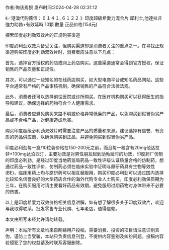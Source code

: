 <p>作者:殉该焉狈 发布时间:2024-04-28 02:31:12</p>
<p>《✅港澳代购薇信：６１４１_６１２２ 》印度超級希愛力混合片 犀利士,他達拉非 強力助勃+有效延時 10顆 數量 正品价格(154元) </p>
									<p>探索印度必利劲双效片的正规购买渠道</p><p>印度必利劲双效片备受关注，但购买渠道却是消费者关注的重点之一。在寻找正规渠道购买印度必利劲双效片时，消费者应注意以下几点：</p><p>首先，选择官方授权的药店或网上药店购买。这些渠道通常会得到官方授权，保证销售的产品质量和正规性。</p><p>其次，可以通过一些知名的在线药店购买，如大型电商平台或知名药品网站。这些平台通常有严格的产品审核机制，确保销售的产品符合法律法规。</p><p>此外，消费者还可以选择前往医院或诊所购买。在医疗机构购买可以获得医生的指导和建议，确保选择的药物符合个人健康需求。</p><p>最后，消费者应避免购买来路不明或价格异常低廉的产品，以免购买到假冒伪劣产品或不合格产品，对健康造成危害。</p><p>购买印度超级必利劲双效片时需要注意产品的质量和来源。建议选择有信誉、有资质的药品供应商，以确保购买到正品，并避免购买到假冒伪劣产品。</p><p></p><p>印度必利劲每一盒/10粒装价格在150-200元之前，而且每一粒含有20mg他达拉非+100mg达泊西汀，主要功效是对男性朋友起到助勃延时的功效，印度葯厂仿制的印度必利劲，是经过印度当地葯监局葯品一致性评级认证质量合格的仿制葯，想通过葯品一致性评价，仿制葯必须在临床实验中证明与原研葯具有生物等效性(BE)，临床用葯上均与原研葯可以相互替服用，购买印度必利劲可以通过国内选择比较知名信誉良好的大型药店合作的海外代购专业人士购买，印度必利劲保质期为三年，在购买服用时请主要看好药品有效期，避免服用过期药物对身体带来不必要的伤害。</p><p></p><p>以上是印度希爱力双效价格相关信息讲解，如有想了解很多关于印度双效片，欢迎与我取得联系，批发零售专业代购、七年老店，值得信赖。</p><p>本文由所写未经允许请勿转载。</p>				声明：本站所有文章均来自网络用户投稿，需要消费、投资的项目请注意识别真伪，谨防上当受骗，本站只负责信息刊登，不提供内容鉴别及纠纷问题。投稿内容若侵犯了您的权益请及时联系客服删除。				
